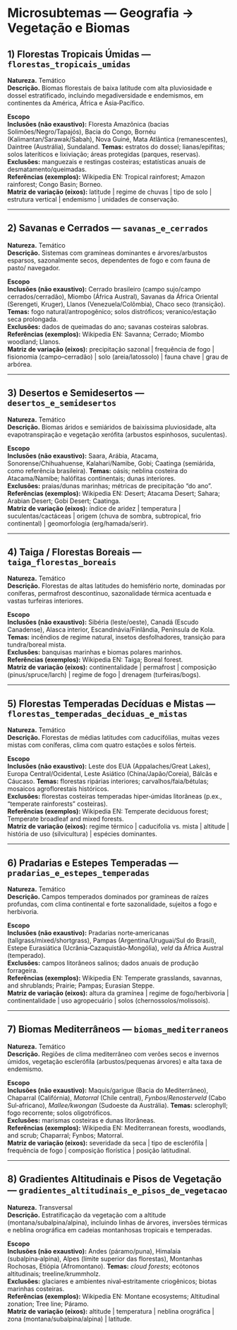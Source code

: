 # Microsubtemas — Geografia → Vegetação e Biomas

## 1) Florestas Tropicais Úmidas — `florestas_tropicais_umidas`

**Natureza.** Temático  
**Descrição.** Biomas florestais de baixa latitude com alta pluviosidade e dossel estratificado, incluindo megadiversidade e endemismos, em continentes da América, África e Ásia‑Pacífico.

**Escopo**  
**Inclusões (não exaustivo):** Floresta Amazônica (bacias Solimões/Negro/Tapajós), Bacia do Congo, Bornéu (Kalimantan/Sarawak/Sabah), Nova Guiné, Mata Atlântica (remanescentes), Daintree (Austrália), Sundaland. **Temas:** estratos do dossel; lianas/epífitas; solos lateríticos e lixiviação; áreas protegidas (parques, reservas).  
**Exclusões:** manguezais e restingas costeiras; estatísticas anuais de desmatamento/queimadas.  
**Referências (exemplos):** Wikipedia EN: Tropical rainforest; Amazon rainforest; Congo Basin; Borneo.  
**Matriz de variação (eixos):** latitude | regime de chuvas | tipo de solo | estrutura vertical | endemismo | unidades de conservação.

---

## 2) Savanas e Cerrados — `savanas_e_cerrados`

**Natureza.** Temático  
**Descrição.** Sistemas com gramíneas dominantes e árvores/arbustos esparsos, sazonalmente secos, dependentes de fogo e com fauna de pasto/ navegador.

**Escopo**  
**Inclusões (não exaustivo):** Cerrado brasileiro (campo sujo/campo cerrados/cerradão), Miombo (África Austral), Savanas da África Oriental (Serengeti, Kruger), Llanos (Venezuela/Colômbia), Chaco seco (transição). **Temas:** fogo natural/antropogênico; solos distróficos; veranico/estação seca prolongada.  
**Exclusões:** dados de queimadas do ano; savanas costeiras salobras.  
**Referências (exemplos):** Wikipedia EN: Savanna; Cerrado; Miombo woodland; Llanos.  
**Matriz de variação (eixos):** precipitação sazonal | frequência de fogo | fisionomia (campo–cerradão) | solo (areia/latossolo) | fauna chave | grau de arbórea.

---

## 3) Desertos e Semidesertos — `desertos_e_semidesertos`

**Natureza.** Temático  
**Descrição.** Biomas áridos e semiáridos de baixíssima pluviosidade, alta evapotranspiração e vegetação xerófita (arbustos espinhosos, suculentas).

**Escopo**  
**Inclusões (não exaustivo):** Saara, Arábia, Atacama, Sonorense/Chihuahuense, Kalahari/Namibe, Gobi; Caatinga (semiárida, como referência brasileira). **Temas:** oásis; neblina costeira do Atacama/Namibe; halófitas continentais; dunas interiores.  
**Exclusões:** praias/dunas marinhas; métricas de precipitação “do ano”.  
**Referências (exemplos):** Wikipedia EN: Desert; Atacama Desert; Sahara; Arabian Desert; Gobi Desert; Caatinga.  
**Matriz de variação (eixos):** índice de aridez | temperatura | suculentas/cactáceas | origem (chuva de sombra, subtropical, frio continental) | geomorfologia (erg/hamada/serir).

---

## 4) Taiga / Florestas Boreais — `taiga_florestas_boreais`

**Natureza.** Temático  
**Descrição.** Florestas de altas latitudes do hemisfério norte, dominadas por coníferas, permafrost descontínuo, sazonalidade térmica acentuada e vastas turfeiras interiores.

**Escopo**  
**Inclusões (não exaustivo):** Sibéria (leste/oeste), Canadá (Escudo Canadense), Alasca interior, Escandinávia/Finlândia, Península de Kola. **Temas:** incêndios de regime natural, insetos desfolhadores, transição para tundra/boreal mista.  
**Exclusões:** banquisas marinhas e biomas polares marinhos.  
**Referências (exemplos):** Wikipedia EN: Taiga; Boreal forest.  
**Matriz de variação (eixos):** continentalidade | permafrost | composição (pinus/spruce/larch) | regime de fogo | drenagem (turfeiras/bogs).

---

## 5) Florestas Temperadas Decíduas e Mistas — `florestas_temperadas_deciduas_e_mistas`

**Natureza.** Temático  
**Descrição.** Florestas de médias latitudes com caducifólias, muitas vezes mistas com coníferas, clima com quatro estações e solos férteis.

**Escopo**  
**Inclusões (não exaustivo):** Leste dos EUA (Appalaches/Great Lakes), Europa Central/Ocidental, Leste Asiático (China/Japão/Coreia), Bálcãs e Cáucaso. **Temas:** florestas ripárias interiores; carvalhos/faia/bétulas; mosaicos agroflorestais históricos.  
**Exclusões:** florestas costeiras temperadas hiper‑úmidas litorâneas (p.ex., “temperate rainforests” costeiras).  
**Referências (exemplos):** Wikipedia EN: Temperate deciduous forest; Temperate broadleaf and mixed forests.  
**Matriz de variação (eixos):** regime térmico | caducifolia vs. mista | altitude | história de uso (silvicultura) | espécies dominantes.

---

## 6) Pradarias e Estepes Temperadas — `pradarias_e_estepes_temperadas`

**Natureza.** Temático  
**Descrição.** Campos temperados dominados por gramíneas de raízes profundas, com clima continental e forte sazonalidade, sujeitos a fogo e herbivoria.

**Escopo**  
**Inclusões (não exaustivo):** Pradarias norte‑americanas (tallgrass/mixed/shortgrass), Pampas (Argentina/Uruguai/Sul do Brasil), Estepe Eurasiática (Ucrânia‑Cazaquistão‑Mongólia), *veld* da África Austral (temperado).  
**Exclusões:** campos litorâneos salinos; dados anuais de produção forrageira.  
**Referências (exemplos):** Wikipedia EN: Temperate grasslands, savannas, and shrublands; Prairie; Pampas; Eurasian Steppe.  
**Matriz de variação (eixos):** altura da gramínea | regime de fogo/herbivoria | continentalidade | uso agropecuário | solos (chernossolos/molissois).

---

## 7) Biomas Mediterrâneos — `biomas_mediterraneos`

**Natureza.** Temático  
**Descrição.** Regiões de clima mediterrâneo com verões secos e invernos úmidos, vegetação esclerófila (arbustos/pequenas árvores) e alta taxa de endemismo.

**Escopo**  
**Inclusões (não exaustivo):** Maquis/garigue (Bacia do Mediterrâneo), Chaparral (Califórnia), *Matorral* (Chile central), *Fynbos*/*Renosterveld* (Cabo Sul‑africano), *Mallee/kwongan* (Sudoeste da Austrália). **Temas:** sclerophyll; fogo recorrente; solos oligotróficos.  
**Exclusões:** marismas costeiras e dunas litorâneas.  
**Referências (exemplos):** Wikipedia EN: Mediterranean forests, woodlands, and scrub; Chaparral; Fynbos; Matorral.  
**Matriz de variação (eixos):** severidade da seca | tipo de esclerófila | frequência de fogo | composição florística | posição latitudinal.

---

## 8) Gradientes Altitudinais e Pisos de Vegetação — `gradientes_altitudinais_e_pisos_de_vegetacao`

**Natureza.** Transversal  
**Descrição.** Estratificação da vegetação com a altitude (montana/subalpina/alpina), incluindo linhas de árvores, inversões térmicas e neblina orográfica em cadeias montanhosas tropicais e temperadas.

**Escopo**  
**Inclusões (não exaustivo):** Andes (páramo/puna), Himalaia (subalpina‑alpina), Alpes (límite superior das florestas), Montanhas Rochosas, Etiópia (Afromontano). **Temas:** *cloud forests*; ecótonos altitudinais; treeline/krummholz.  
**Exclusões:** glaciares e ambientes nival‑estritamente criogênicos; biotas marinhas costeiras.  
**Referências (exemplos):** Wikipedia EN: Montane ecosystems; Altitudinal zonation; Tree line; Páramo.  
**Matriz de variação (eixos):** altitude | temperatura | neblina orográfica | zona (montana/subalpina/alpina) | latitude.